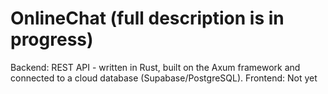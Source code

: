 # OnlineChat (full description is in progress)

Backend: REST API - written in Rust, built on the Axum framework and connected to a cloud database (Supabase/PostgreSQL).
Frontend: Not yet
